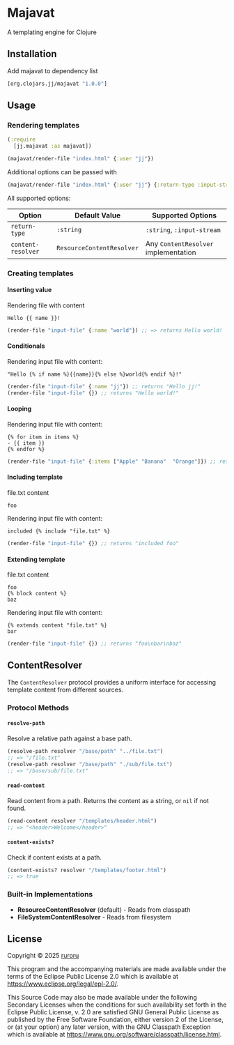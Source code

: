 # Majavat

A templating engine for Clojure

## Installation

Add majavat to dependency list

```clojure
[org.clojars.jj/majavat "1.0.0"]
```

## Usage

### Rendering templates

```clojure
(:require
  [jj.majavat :as majavat])

(majavat/render-file "index.html" {:user "jj"})
```

Additional options can be passed with

```clojure
(majavat/render-file "index.html" {:user "jj"} {:return-type :input-stream})
```

All supported options:

| Option             | Default Value             | Supported Options                    |
|--------------------|---------------------------|--------------------------------------|
| `return-type`      | `:string`                 | `:string`, `:input-stream`           |
| `content-resolver` | `ResourceContentResolver` | Any `ContentResolver` implementation |

### Creating templates
#### Inserting value

Rendering file with content 
```
Hello {{ name }}!
```
```clojure
(render-file "input-file" {:name "world"}) ;; => returns Hello world!
```
#### Conditionals
Rendering input file with content:
```
"Hello {% if name %}{{name}}{% else %}world{% endif %}!"
```
```clojure
(render-file "input-file" {:name "jj"}) ;; returns "Hello jj!"
(render-file "input-file" {}) ;; returns "Hello world!"
```

#### Looping
Rendering input file with content:
```
{% for item in items %}
- {{ item }}
{% endfor %}
```
```clojure
(render-file "input-file" {:items ["Apple" "Banana"  "Orange"]}) ;; returns "-Apple\n- Banana\n- Orange"
```
#### Including template

file.txt content
```
foo
```
Rendering input file with content:
```
included {% include "file.txt" %}
```
```clojure
(render-file "input-file" {}) ;; returns "included foo"
```



#### Extending template
file.txt content
```
foo
{% block content %}
baz
```
Rendering input file with content:
```
{% extends content "file.txt" %}
bar
```
```clojure
(render-file "input-file" {}) ;; returns "foo\nbar\nbaz"
```

## ContentResolver

The `ContentResolver` protocol provides a uniform interface for accessing template content from different sources.

### Protocol Methods

#### `resolve-path`
Resolve a relative path against a base path.

```clojure
(resolve-path resolver "/base/path" "../file.txt")
;; => "/file.txt"
(resolve-path resolver "/base/path" "./sub/file.txt")
;; => "/base/sub/file.txt"

```

#### `read-content`
Read content from a path. Returns the content as a string, or `nil` if not found.

```clojure
(read-content resolver "/templates/header.html")
;; => "<header>Welcome</header>"
```

#### `content-exists?`
Check if content exists at a path.

```clojure
(content-exists? resolver "/templates/footer.html")
;; => true
```

### Built-in Implementations

- **ResourceContentResolver** (default) - Reads from classpath
- **FileSystemContentResolver** - Reads from filesystem


## License

Copyright © 2025 [ruroru](https://github.com/ruroru)

This program and the accompanying materials are made available under the
terms of the Eclipse Public License 2.0 which is available at
https://www.eclipse.org/legal/epl-2.0/.

This Source Code may also be made available under the following Secondary
Licenses when the conditions for such availability set forth in the Eclipse
Public License, v. 2.0 are satisfied GNU General Public License as published by
the Free Software Foundation, either version 2 of the License, or (at your
option) any later version, with the GNU Classpath Exception which is available
at https://www.gnu.org/software/classpath/license.html.
